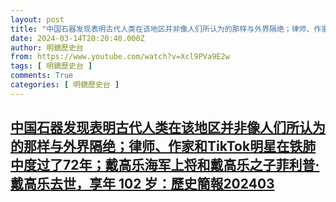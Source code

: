 ```yaml
---
layout: post
title: "中国石器发现表明古代人类在该地区并非像人们所认为的那样与外界隔绝；律师、作家和TikTok明星在铁肺中度过了72年；戴高乐海军上将和戴高乐之子菲利普·戴高乐去世，享年 102 岁：歷史簡報202403"
date: 2024-03-14T20:20:40.000Z
author: 明鏡歷史台
from: https://www.youtube.com/watch?v=Xcl9PVa9E2w
tags: [ 明鏡歷史台 ]
comments: True
categories: [ 明鏡歷史台 ]
---
```

<!--1710447640000-->
[中国石器发现表明古代人类在该地区并非像人们所认为的那样与外界隔绝；律师、作家和TikTok明星在铁肺中度过了72年；戴高乐海军上将和戴高乐之子菲利普·戴高乐去世，享年 102 岁：歷史簡報202403](https://www.youtube.com/watch?v=Xcl9PVa9E2w)
------

<div>

</div>
